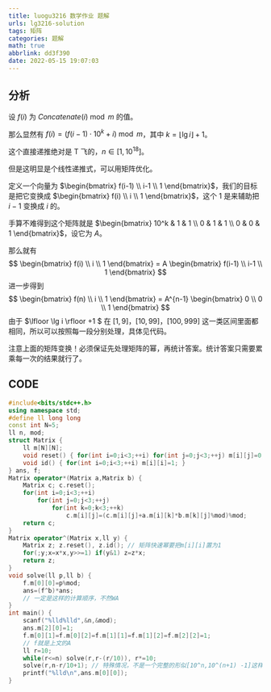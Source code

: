 ```yaml
---
title: luogu3216 数学作业 题解
urls: lg3216-solution
tags: 矩阵
categories: 题解
math: true
abbrlink: dd3f390
date: 2022-05-15 19:07:03
---
```


## 分析

设 $f(i)$ 为 $Concatenate(i) \bmod m$ 的值。

那么显然有 $f(i) = \Big( f(i-1) \cdot 10^k + i \Big) \bmod m$，其中 $k = \lfloor \lg i \rfloor +1$。

<!--more-->

这个直接递推绝对是 T 飞的，$n \in [1,10^{18}]$。

但是这明显是个线性递推式，可以用矩阵优化。

定义一个向量为 $\begin{bmatrix} f(i-1) \\ i-1 \\ 1 \end{bmatrix}$，我们的目标是把它变换成 $\begin{bmatrix} f(i) \\ i \\ 1 \end{bmatrix}$，这个 1 是来辅助把 $i-1$ 变换成 $i$ 的。

手算不难得到这个矩阵就是 $\begin{bmatrix}
10^k & 1 & 1
\\
0 & 1 & 1
\\
0 & 0 & 1
\end{bmatrix}$，设它为 $A$。

那么就有
$$
\begin{bmatrix} f(i) \\ i \\ 1 \end{bmatrix} =  A \begin{bmatrix} f(i-1) \\ i-1 \\ 1 \end{bmatrix}
$$
进一步得到
$$
\begin{bmatrix} f(n) \\ i \\ 1 \end{bmatrix} = A^{n-1} \begin{bmatrix} 0 \\ 0 \\ 1 \end{bmatrix}  
$$
由于 $\lfloor \lg i \rfloor  +1 $ 在 $[1,9]$，$[10,99]$，$[100,999]$  这一类区间里面都相同，所以可以按照每一段分别处理，具体见代码。

注意上面的矩阵变换！必须保证先处理矩阵的幂，再统计答案。统计答案只需要累乘每一次的结果就行了。

## CODE

```cpp
#include<bits/stdc++.h>
using namespace std;
#define ll long long
const int N=5;
ll n, mod;
struct Matrix {
	ll m[N][N];
	void reset() { for(int i=0;i<3;++i) for(int j=0;j<3;++j) m[i][j]=0; }
	void id() { for(int i=0;i<3;++i) m[i][i]=1; }
} ans, f;
Matrix operator*(Matrix a,Matrix b) {
	Matrix c; c.reset();
	for(int i=0;i<3;++i)
		for(int j=0;j<3;++j)
			for(int k=0;k<3;++k)
				c.m[i][j]=(c.m[i][j]+a.m[i][k]*b.m[k][j]%mod)%mod;
	return c;
}
Matrix operator^(Matrix x,ll y) {
	Matrix z; z.reset(), z.id(); // 矩阵快速幂要把m[i][i]置为1	
	for(;y;x=x*x,y>>=1) if(y&1) z=z*x;
	return z;
}
void solve(ll p,ll b) {
	f.m[0][0]=p%mod;
	ans=(f^b)*ans;
    // 一定是这样的计算顺序，不然WA
} 
int main() {
	scanf("%lld%lld",&n,&mod);
	ans.m[2][0]=1;
	f.m[0][1]=f.m[0][2]=f.m[1][1]=f.m[1][2]=f.m[2][2]=1;
    // f就是上文的A
	ll r=10;
	while(r<=n) solve(r,r-(r/10)), r*=10;
	solve(r,n-r/10+1); // 特殊情况，不是一个完整的形似[10^n,10^(n+1) -1]这样的区间
	printf("%lld\n",ans.m[0][0]);
}
```


